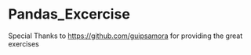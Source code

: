 # Pandas_Excercise
Special Thanks to https://github.com/guipsamora for providing the great exercises
